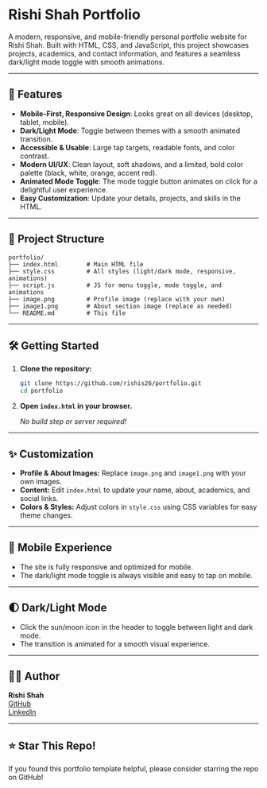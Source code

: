 # Rishi Shah Portfolio

A modern, responsive, and mobile-friendly personal portfolio website for Rishi Shah. Built with HTML, CSS, and JavaScript, this project showcases projects, academics, and contact information, and features a seamless dark/light mode toggle with smooth animations.

---

## 🚀 Features

- **Mobile-First, Responsive Design**: Looks great on all devices (desktop, tablet, mobile).
- **Dark/Light Mode**: Toggle between themes with a smooth animated transition.
- **Accessible & Usable**: Large tap targets, readable fonts, and color contrast.
- **Modern UI/UX**: Clean layout, soft shadows, and a limited, bold color palette (black, white, orange, accent red).
- **Animated Mode Toggle**: The mode toggle button animates on click for a delightful user experience.
- **Easy Customization**: Update your details, projects, and skills in the HTML.

---

## 📂 Project Structure

```
portfolio/
├── index.html        # Main HTML file
├── style.css         # All styles (light/dark mode, responsive, animations)
├── script.js         # JS for menu toggle, mode toggle, and animations
├── image.png         # Profile image (replace with your own)
├── image1.png        # About section image (replace as needed)
└── README.md         # This file
```

---

## 🛠️ Getting Started

1. **Clone the repository:**

   ```bash
   git clone https://github.com/rishis26/portfolio.git
   cd portfolio
   ```

2. **Open `index.html` in your browser.**

   _No build step or server required!_

---

## ✨ Customization

- **Profile & About Images:** Replace `image.png` and `image1.png` with your own images.
- **Content:** Edit `index.html` to update your name, about, academics, and social links.
- **Colors & Styles:** Adjust colors in `style.css` using CSS variables for easy theme changes.

---

## 📱 Mobile Experience
- The site is fully responsive and optimized for mobile.
- The dark/light mode toggle is always visible and easy to tap on mobile.

---

## 🌓 Dark/Light Mode
- Click the sun/moon icon in the header to toggle between light and dark mode.
- The transition is animated for a smooth visual experience.

---

## 🙋‍♂️ Author

**Rishi Shah**  
[GitHub](https://github.com/rishis26)  
[LinkedIn](https://www.linkedin.com/in/rishis26/)

---

## ⭐️ Star This Repo!
If you found this portfolio template helpful, please consider starring the repo on GitHub!
